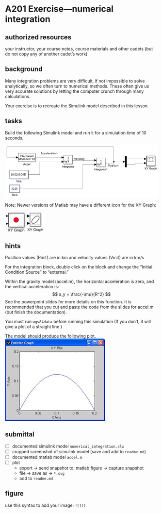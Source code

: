 # A201 Exercise—numerical integration

## authorized resources

 your instructor, your course notes, course materials and other cadets (but do not copy any of another cadet’s work)



## background 

Many integration problems are very difficult, if not impossible to solve analytically, so we often turn to numerical methods.  These often give us very accurate solutions by letting the computer crunch through many calculations.  

Your exercise is to recreate the Simulink model described in this lesson. 

## tasks

Build the following Simulink model and run it for a simulation time of 10 seconds.

![image-20231209114348484](sources/image-20231209114348484.png)

Note: Newer versions of Matlab may have a different icon for the XY Graph:

​      ![A picture containing icon  Description automatically generated](sources/clip_image002.gif)      ![A picture containing text  Description automatically generated](sources/clip_image004.gif)



## hints 

Position values (Rinit) are in km and velocity values (Vinit) are in km/s

For the integration block, double click on the block and change the “Initial Condition Source” to “external.”

Within the gravity model (accel.m), the horizontal acceleration is zero, and the vertical acceleration is:
$$
a_y = \frac{-\mu}{R^2}
$$
See the powerpoint slides for more details on this function. It is recommended that you cut and paste the code from the slides for accel.m (but finish the documentation).

You must run `wgs84data` before running this simulation (If you don’t, it will give a plot of a straight line.)

The model should produce the following plot.
![img](sources/clip_image002.jpg)



## submittal 

- [ ] documented simulink model `numerical_integration.slx`
- [ ] cropped screenshot of simulink model (save and add to `readme.md`)
- [ ] documented matlab model `accel.m`
- [ ] plot
  - export -> send snapshot to: matlab figure -> capture snapshot
  - file -> save as -> `*.svg`
  - add to `readme.md`




## figure

use this syntax to add your image: `![]()`

